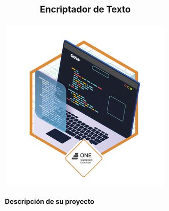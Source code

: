 
<div align="center">
  <h1 align="center">
    Encriptador de Texto
    <br />
    <br />
    <a href="https://docusaurus.io">
      <img src="https://github.com/JCH-PC/Desafio01/blob/main/img/Prancheta%203.png">
    </a>
  </h1>
</div>

## Descripción de su proyecto
